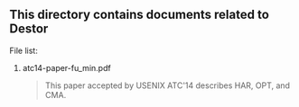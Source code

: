 This directory contains documents related to Destor
---------------------------------------------------
File list:

1. atc14-paper-fu_min.pdf

    > This paper accepted by USENIX ATC'14 describes HAR, OPT, and CMA.
